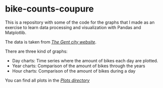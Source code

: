 # bike-counts-coupure

This is a repository with some of the code for the graphs that I made as an exercise to learn data processing and visualization with Pandas and Matplotlib. 

The data is taken from [*The Gent city website*](https://data.stad.gent/data/236).

There are three kind of graphs:
* Day charts: Time series where the amount of bikes each day are plotted. 
* Year charts: Comparison of the amount of bikes through the years
* Hour charts: Comparison of the amount of bikes during a day

You can find all plots in the [*Plots directory*](https://github.com/multavici/bike-counts-coupure/tree/master/plots)
